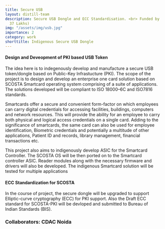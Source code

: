 ```yaml
---
title: Secure USB
layout: distill-team
description: Secure USB Dongle and ECC Standardisation. <br> Funded by MeitY (INR
  37 Lakhs)
img: "/assets/img/usb.jpg"
importance: 2
category: work
shorttitle: Indigenous Secure USB Dongle
---
```


#### Design and Deveopment of PKI based USB Token
The idea here is to indegenously develop and manufacture a secure USB token/dongle based on Public-Key Infrastucture (PKI). 
The scope of the project is to design and develop an enterprise one card solution based
on SCOSTA Smartcard operating system comprising of a suite of applications. The
solutions developed will be compliant to ISO 18000–6C and ISO7816 standards.

Smartcards offer a secure and convenient form-factor on which employees can carry
digital credentials for accessing facilities, buildings, computers and network resources.
This will provide the ability for an employee to carry both physical and logical access
credentials on a single card. Adding to the significance of smartcards, the same card can
also be used for employee identification, Biometric credentials and potentially a multitude
of other applications, Patient ID and records, library management, financial transactions
etc.

This project also aims to indigenously develop ASIC for the Smartcard Controller. The
SCOSTA OS will be then ported on to the Smartcard controller ASIC. Reader modules along
with the necessary firmware and drivers will also be developed. The indigenous Smartcard
solution will be tested for multiple applications

#### ECC Standardization for SCOSTA

In the course of project, the secure dongle will be upgraded to support Elliptic-curve cryptography (ECC) for PKI support. Also the Draft ECC standard for SCOSTA-PKI will be devloped and submitted to Bureau of Indian Standards (BIS).

### Collaborators: CDAC Noida
